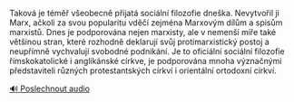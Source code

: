 
Taková je téměř všeobecně přijatá sociální filozofie dneška. Nevytvořil ji Marx, ačkoli za svou popularitu vděčí zejména Marxovým dílům a spisům marxistů. Dnes je podporována nejen marxisty, ale v nemenší míře také většinou stran, které rozhodně deklarují svůj protimarxistický postoj a neupřímně vychvalují svobodné podnikání. Je to oficiální sociální filozofie římskokatolické i anglikánské církve, je podporována mnoha význačnými představiteli různých protestantských církví i orientální ortodoxní církví.

[🔊 Poslechnout audio](/data/7-paragraphs/audio/chapter_133/para_005-Takov-je-tm-veobecn-pijat-sociln-filozof.mp3)
